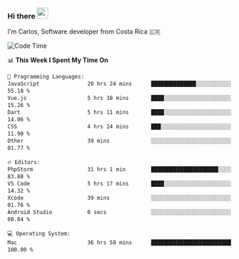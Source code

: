 ### Hi there <img src="https://media.giphy.com/media/hvRJCLFzcasrR4ia7z/giphy.gif" width="25px" height="25px">

I'm Carlos, Software developer from Costa Rica 🇨🇷

[//]: # (<a href="https://app.daily.dev/carum98"><img src="https://github.com/carum98/carum98/blob/main/devcard.svg" width="400" alt="Carlos Umaña Acevedo's Dev Card"/></a>)


<!--START_SECTION:waka-->
![Code Time](http://img.shields.io/badge/Code%20Time-12%2C297%20hrs%2028%20mins-blue)

📊 **This Week I Spent My Time On** 

```text
💬 Programming Languages: 
JavaScript               20 hrs 24 mins      ██████████████░░░░░░░░░░░   55.18 % 
Vue.js                   5 hrs 38 mins       ████░░░░░░░░░░░░░░░░░░░░░   15.26 % 
Dart                     5 hrs 11 mins       ████░░░░░░░░░░░░░░░░░░░░░   14.06 % 
CSS                      4 hrs 24 mins       ███░░░░░░░░░░░░░░░░░░░░░░   11.90 % 
Other                    39 mins             ░░░░░░░░░░░░░░░░░░░░░░░░░   01.77 % 

🔥 Editors: 
PhpStorm                 31 hrs 1 min        █████████████████████░░░░   83.88 % 
VS Code                  5 hrs 17 mins       ████░░░░░░░░░░░░░░░░░░░░░   14.32 % 
Xcode                    39 mins             ░░░░░░░░░░░░░░░░░░░░░░░░░   01.76 % 
Android Studio           0 secs              ░░░░░░░░░░░░░░░░░░░░░░░░░   00.04 % 

💻 Operating System: 
Mac                      36 hrs 58 mins      █████████████████████████   100.00 % 
```


<!--END_SECTION:waka-->

